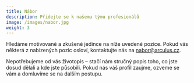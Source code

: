 ```yaml
---
title: Nábor
description: Přidejte se k našemu týmu profesionálů
image: /images/nabor.jpg
weight: 3
---
```

Hledáme motivované a zkušené jedince na níže uvedené pozice. Pokud vás některá z nabízených pozic osloví, kontaktujte nás na nabor@arculus.cz.

Nepotřebujeme od vás životopis – stačí nám stručný popis toho, co jste dosud dělali a kde jste působili. Pokud nás váš profil zaujme, ozveme se vám a domluvíme se na dalším postupu.
